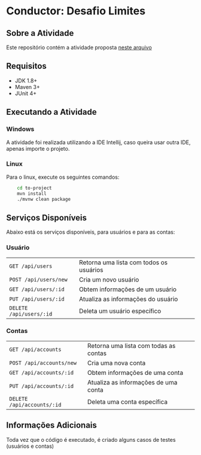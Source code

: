 # Conductor: Desafio Limites

## Sobre a Atividade
Este repositório contém a atividade proposta [neste arquivo](https://github.com/nycholassousa/desafio-limites/blob/master/DOC.md)

## Requisitos

- JDK 1.8+
- Maven 3+
- JUnit 4+

## Executando a Atividade

### Windows

A atividade foi realizada utilizando a IDE Intellij, caso queira usar outra IDE, apenas importe o projeto.

### Linux

Para o linux, execute os seguintes comandos:

```sh
	cd to-project
    mvn install
	./mvnw clean package
```

## Serviços Disponíveis

Abaixo está os serviços disponíveis, para usuários e para as contas:

### Usuário

|                               |                                                    |
|-------------------------------|----------------------------------------------------|
| `GET /api/users`      	    | Retorna uma lista com todos os usuários            |
| `POST /api/users/new`         | Cria um novo usuário 							     |
| `GET /api/users/:id`          | Obtem informações de um usuário                    |
| `PUT /api/users/:id`          | Atualiza as informações do usuário                 |
| `DELETE /api/users/:id`       | Deleta um usuário específico                       |

### Contas

|                                  |                                                      |
|----------------------------------|------------------------------------------------------|
| `GET /api/accounts`      	       | Retorna uma lista com todas as contas                |
| `POST /api/accounts/new`         | Cria uma nova conta                                  |
| `GET /api/accounts/:id`          | Obtem informações de uma conta                       |
| `PUT /api/accounts/:id`          | Atualiza as informações de uma conta                 |
| `DELETE /api/accounts/:id`       | Deleta uma conta específica                          |


## Informações Adicionais

Toda vez que o código é executado, é criado alguns casos de testes (usuários e contas)

